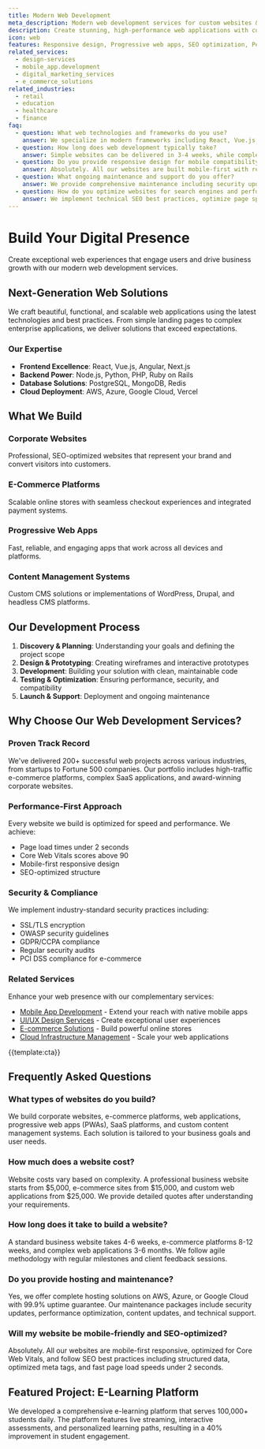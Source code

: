 ```yaml
---
title: Modern Web Development
meta_description: Modern web development services for custom websites & web apps. React, Vue, Node.js experts. Build fast, responsive sites that convert 40% more visitors.
description: Create stunning, high-performance web applications with cutting-edge technologies and responsive design
icon: web
features: Responsive design, Progressive web apps, SEO optimization, Performance optimization, API integration, CMS development
related_services: 
  - design-services
  - mobile_app.development
  - digital_marketing_services
  - e_commerce_solutions
related_industries:
  - retail
  - education
  - healthcare
  - finance
faq:
  - question: What web technologies and frameworks do you use?
    answer: We specialize in modern frameworks including React, Vue.js, Angular, Next.js, and Node.js. For backend development, we use Python (Django/Flask), PHP (Laravel), .NET, and Java, selecting the best technology stack based on your project requirements.
  - question: How long does web development typically take?
    answer: Simple websites can be delivered in 3-4 weeks, while complex web applications require 3-6 months. Timeline depends on features, integrations, and design complexity. We provide detailed project schedules with milestone deliveries.
  - question: Do you provide responsive design for mobile compatibility?
    answer: Absolutely. All our websites are built mobile-first with responsive design ensuring optimal performance across all devices. We test extensively on various screen sizes and browsers to guarantee consistent user experience.
  - question: What ongoing maintenance and support do you offer?
    answer: We provide comprehensive maintenance including security updates, content management, performance optimization, backup services, hosting support, and feature enhancements. Our support packages ensure your website stays secure and current.
  - question: How do you optimize websites for search engines and performance?
    answer: We implement technical SEO best practices, optimize page speed, use clean code structures, implement proper meta tags, and ensure accessibility compliance. Our performance optimization typically achieves 90+ Google PageSpeed scores.
---
```


# Build Your Digital Presence

Create exceptional web experiences that engage users and drive business growth with our modern web development services.

## Next-Generation Web Solutions

We craft beautiful, functional, and scalable web applications using the latest technologies and best practices. From simple landing pages to complex enterprise applications, we deliver solutions that exceed expectations.

### Our Expertise

- **Frontend Excellence**: React, Vue.js, Angular, Next.js
- **Backend Power**: Node.js, Python, PHP, Ruby on Rails
- **Database Solutions**: PostgreSQL, MongoDB, Redis
- **Cloud Deployment**: AWS, Azure, Google Cloud, Vercel

## What We Build

### Corporate Websites

Professional, SEO-optimized websites that represent your brand and convert visitors into customers.

### E-Commerce Platforms

Scalable online stores with seamless checkout experiences and integrated payment systems.

### Progressive Web Apps

Fast, reliable, and engaging apps that work across all devices and platforms.

### Content Management Systems

Custom CMS solutions or implementations of WordPress, Drupal, and headless CMS platforms.

## Our Development Process

1. **Discovery & Planning**: Understanding your goals and defining the project scope
2. **Design & Prototyping**: Creating wireframes and interactive prototypes
3. **Development**: Building your solution with clean, maintainable code
4. **Testing & Optimization**: Ensuring performance, security, and compatibility
5. **Launch & Support**: Deployment and ongoing maintenance

## Why Choose Our Web Development Services?

### Proven Track Record
We've delivered 200+ successful web projects across various industries, from startups to Fortune 500 companies. Our portfolio includes high-traffic e-commerce platforms, complex SaaS applications, and award-winning corporate websites.

### Performance-First Approach
Every website we build is optimized for speed and performance. We achieve:
- Page load times under 2 seconds
- Core Web Vitals scores above 90
- Mobile-first responsive design
- SEO-optimized structure

### Security & Compliance
We implement industry-standard security practices including:
- SSL/TLS encryption
- OWASP security guidelines
- GDPR/CCPA compliance
- Regular security audits
- PCI DSS compliance for e-commerce

### Related Services
Enhance your web presence with our complementary services:
- [Mobile App Development](mobile_app.development.html) - Extend your reach with native mobile apps
- [UI/UX Design Services](ui_ux_design_services.html) - Create exceptional user experiences
- [E-commerce Solutions](e_commerce_solutions.html) - Build powerful online stores
- [Cloud Infrastructure Management](cloud-managment.html) - Scale your web applications

{{template:cta}}

## Frequently Asked Questions

### What types of websites do you build?
We build corporate websites, e-commerce platforms, web applications, progressive web apps (PWAs), SaaS platforms, and custom content management systems. Each solution is tailored to your business goals and user needs.

### How much does a website cost?
Website costs vary based on complexity. A professional business website starts from $5,000, e-commerce sites from $15,000, and custom web applications from $25,000. We provide detailed quotes after understanding your requirements.

### How long does it take to build a website?
A standard business website takes 4-6 weeks, e-commerce platforms 8-12 weeks, and complex web applications 3-6 months. We follow agile methodology with regular milestones and client feedback sessions.

### Do you provide hosting and maintenance?
Yes, we offer complete hosting solutions on AWS, Azure, or Google Cloud with 99.9% uptime guarantee. Our maintenance packages include security updates, performance optimization, content updates, and technical support.

### Will my website be mobile-friendly and SEO-optimized?
Absolutely. All our websites are mobile-first responsive, optimized for Core Web Vitals, and follow SEO best practices including structured data, optimized meta tags, and fast page load speeds under 2 seconds.

## Featured Project: E-Learning Platform

We developed a comprehensive e-learning platform that serves 100,000+ students daily. The platform features live streaming, interactive assessments, and personalized learning paths, resulting in a 40% improvement in student engagement.
